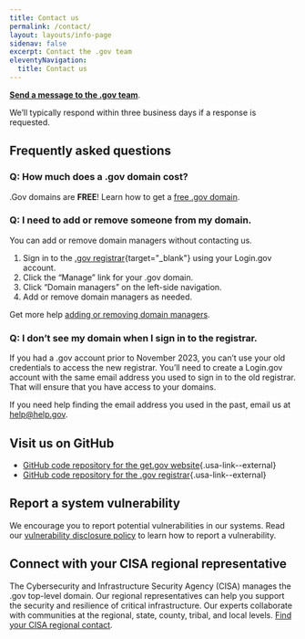 ```yaml
---
title: Contact us
permalink: /contact/
layout: layouts/info-page
sidenav: false
excerpt: Contact the .gov team
eleventyNavigation:
  title: Contact us
---
```

  

**[Send a message to the .gov team](https://forms.office.com/g/Uq30UkMYRu)**. 

We’ll typically respond within three business days if a response is requested.

<div class="tags-list bg-primary-lightest padding-1">

## Frequently asked questions

### Q: How much does a .gov domain cost? 
.Gov domains are **FREE**! Learn how to get a [free .gov domain](https://get.gov/domains/before/).

### Q: I need to add or remove someone from my domain.
You can add or remove domain managers without contacting us. 

1. Sign in to the [.gov registrar](https://manage.get.gov){target="_blank"} using your Login.gov account.
2. Click the “Manage” link for your .gov domain.
3. Click “Domain managers” on the left-side navigation.
4. Add or remove domain managers as needed. 

Get more help [adding or removing domain managers](https://get.gov/help/domain-management/#add-a-domain-manager-to-your-.gov-domain).

### Q: I don’t see my domain when I sign in to the registrar.
If you had a .gov account prior to November 2023, you can’t use your old credentials to access the new registrar. You’ll need to create a Login.gov account with the same email address you used to sign in to the old registrar. That will ensure that you have access to your domains.

If you need help finding the email address you used in the past, email us at help@help.gov.
</div>

## Visit us on GitHub

- [GitHub code repository for the get.gov website](https://github.com/cisagov/get.gov){.usa-link--external}
- [GitHub code repository for the .gov registrar](https://github.com/cisagov/manage.get.gov){.usa-link--external}

## Report a system vulnerability

We encourage you to report potential vulnerabilities in our systems. Read our [vulnerability disclosure policy](../vulnerability-disclosure-policy) to learn how to report a vulnerability.

## Connect with your CISA regional representative

The Cybersecurity and Infrastructure Security Agency (CISA) manages the .gov top-level domain. Our regional representatives can help you support the security and resilience of critical infrastructure. Our experts collaborate with communities at the regional, state, county, tribal, and local levels. [Find your CISA regional contact](https://www.cisa.gov/about/regions).
